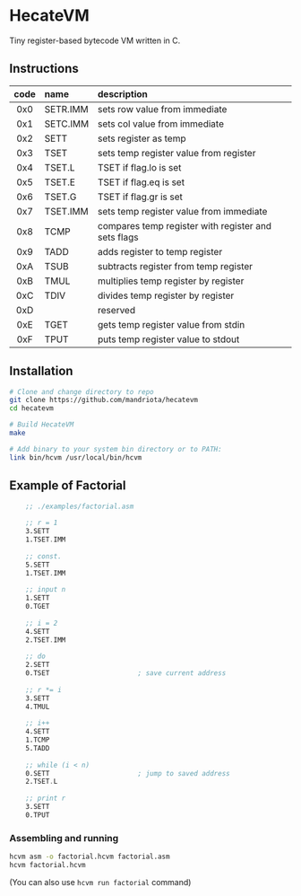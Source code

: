 # HecateVM
Tiny register-based bytecode VM written in C.

## Instructions
| code | name     | description                                               |
|:----:|:---------|:----------------------------------------------------------|
| 0x0  | SETR.IMM | sets row value from immediate                             |
| 0x1  | SETC.IMM | sets col value from immediate                             |
| 0x2  | SETT     | sets register as temp                                     |
| 0x3  | TSET     | sets temp register value from register                    |
| 0x4  | TSET.L   | TSET if flag.lo is set                                    |
| 0x5  | TSET.E   | TSET if flag.eq is set                                    |
| 0x6  | TSET.G   | TSET if flag.gr is set                                    |
| 0x7  | TSET.IMM | sets temp register value from immediate                   |
| 0x8  | TCMP     | compares temp register with register and sets flags       |
| 0x9  | TADD     | adds register to temp register                            |
| 0xA  | TSUB     | subtracts register from temp register                     |
| 0xB  | TMUL     | multiplies temp register by register                      |
| 0xC  | TDIV     | divides temp register by register                         |
| 0xD  |          | reserved                                                  |
| 0xE  | TGET     | gets temp register value from stdin                       |
| 0xF  | TPUT     | puts temp register value to stdout                        |

## Installation
```sh
# Clone and change directory to repo
git clone https://github.com/mandriota/hecatevm
cd hecatevm

# Build HecateVM
make

# Add binary to your system bin directory or to PATH:
link bin/hcvm /usr/local/bin/hcvm
```

## Example of Factorial
```asm
    ;; ./examples/factorial.asm
	
    ;; r = 1
    3.SETT
	1.TSET.IMM
	
	;; const.
	5.SETT
	1.TSET.IMM
	
	;; input n
	1.SETT
	0.TGET
	
	;; i = 2
	4.SETT
	2.TSET.IMM
	
	;; do
	2.SETT
	0.TSET						; save current address
	
	;; r *= i
	3.SETT
	4.TMUL
	
	;; i++
	4.SETT
	1.TCMP
	5.TADD
	
	;; while (i < n)
	0.SETT 						; jump to saved address
	2.TSET.L
	
	;; print r
	3.SETT
	0.TPUT
```

### Assembling and running
```sh
hcvm asm -o factorial.hcvm factorial.asm
hcvm factorial.hcvm
```
(You can also use `hcvm run factorial` command)
